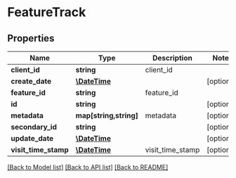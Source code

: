 # FeatureTrack

## Properties
Name | Type | Description | Notes
------------ | ------------- | ------------- | -------------
**client_id** | **string** | client_id | 
**create_date** | [**\DateTime**](\DateTime.md) |  | [optional] 
**feature_id** | **string** | feature_id | 
**id** | **string** |  | [optional] 
**metadata** | **map[string,string]** | metadata | [optional] 
**secondary_id** | **string** |  | [optional] 
**update_date** | [**\DateTime**](\DateTime.md) |  | [optional] 
**visit_time_stamp** | [**\DateTime**](\DateTime.md) | visit_time_stamp | [optional] 

[[Back to Model list]](../README.md#documentation-for-models) [[Back to API list]](../README.md#documentation-for-api-endpoints) [[Back to README]](../README.md)


